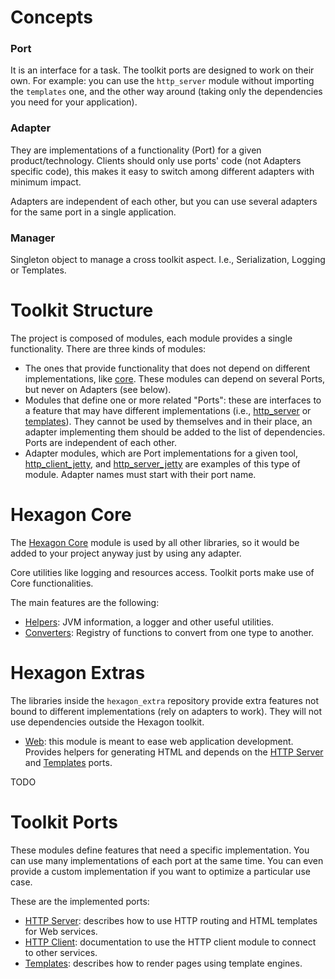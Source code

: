 
# Concepts

### Port
It is an interface for a task. The toolkit ports are designed to work on their own. For example: you
can use the `http_server` module without importing the `templates` one, and the other way around
(taking only the dependencies you need for your application).

### Adapter
They are implementations of a functionality (Port) for a given product/technology. Clients should
only use ports' code (not Adapters specific code), this makes it easy to switch among different
adapters with minimum impact.

Adapters are independent of each other, but you can use several adapters for the same port in a
single application.

### Manager
Singleton object to manage a cross toolkit aspect. I.e., Serialization, Logging or Templates.

# Toolkit Structure
The project is composed of modules, each module provides a single functionality. There are three
kinds of modules:

* The ones that provide functionality that does not depend on different implementations, like
  [core]. These modules can depend on several Ports, but never on Adapters (see below).
* Modules that define one or more related "Ports": these are interfaces to a feature that may have
  different implementations (i.e., [http_server] or [templates]). They cannot be used by
  themselves and in their place, an adapter implementing them should be added to the list of
  dependencies. Ports are independent of each other.
* Adapter modules, which are Port implementations for a given tool, [http_client_jetty], and
  [http_server_jetty] are examples of this type of module. Adapter names must start with their
  port name.

[core]: /core/

[http_server]: /http_server/
[templates]: /templates/

[http_client_jetty]: /http_client_jetty/
[http_server_jetty]: /http_server_jetty/

# Hexagon Core
The [Hexagon Core][core] module is used by all other libraries, so it would be added to your project
anyway just by using any adapter.

Core utilities like logging and resources access. Toolkit ports make use of Core functionalities.

The main features are the following:

* [Helpers]: JVM information, a logger and other useful utilities.
* [Converters]: Registry of functions to convert from one type to another.

[Helpers]: /api/core/com.hexagonkt.core/
[Converters]: /api/core/com.hexagonkt.core.converters/

# Hexagon Extras
The libraries inside the `hexagon_extra` repository provide extra features not bound to different
implementations (rely on adapters to work). They will not use dependencies outside the Hexagon
toolkit.

* [Web]: this module is meant to ease web application development. Provides helpers for
  generating HTML and depends on the [HTTP Server] and [Templates] ports.

[Web]: /web/

TODO

# Toolkit Ports
These modules define features that need a specific implementation. You can use many implementations
of each port at the same time. You can even provide a custom implementation if you want to optimize
a particular use case.

These are the implemented ports:

* [HTTP Server]: describes how to use HTTP routing and HTML templates for Web services.
* [HTTP Client]: documentation to use the HTTP client module to connect to other services.
* [Templates]: describes how to render pages using template engines.

[HTTP Server]: /http_server/
[HTTP Client]: /http_client/
[Templates]: /templates/
